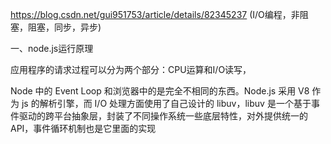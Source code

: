 https://blog.csdn.net/gui951753/article/details/82345237 (I/O编程，非阻塞，阻塞，同步，异步)


一、node.js运行原理

应用程序的请求过程可以分为两个部分：CPU运算和I/O读写，

Node 中的 Event Loop 和浏览器中的是完全不相同的东西。Node.js 采用 V8 作为 js 的解析引擎，而 I/O 处理方面使用了自己设计的 libuv，libuv 是一个基于事件驱动的跨平台抽象层，封装了不同操作系统一些底层特性，对外提供统一的 API，事件循环机制也是它里面的实现

